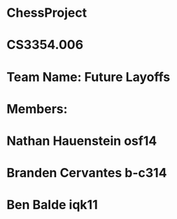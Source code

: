 # ChessProject
# CS3354.006
# Team Name: Future Layoffs
# Members:
# Nathan Hauenstein osf14
# Branden Cervantes b-c314
# Ben Balde iqk11
